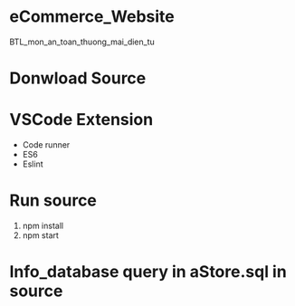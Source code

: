 # eCommerce_Website
BTL_mon_an_toan_thuong_mai_dien_tu
# Donwload Source 
# VSCode Extension
  - Code runner
  - ES6 
  - Eslint
# Run source
 1. npm install 
 2. npm start 
# Info_database query in aStore.sql in source
